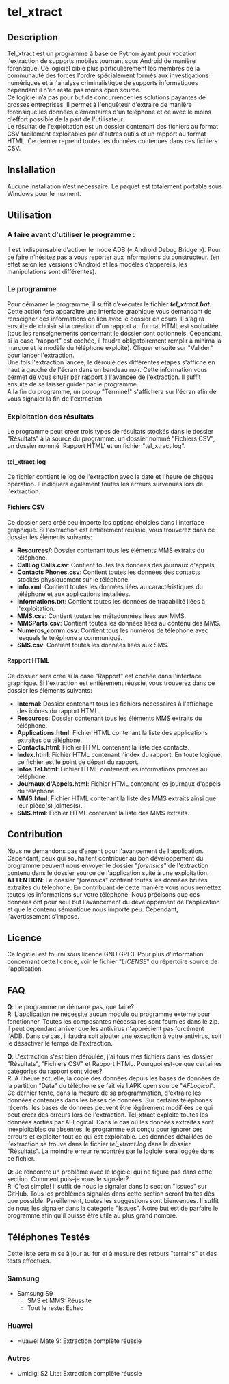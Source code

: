 # tel_xtract

## Description
Tel_xtract est un programme à base de Python ayant pour vocation l'extraction de supports mobiles tournant sous Android 
de manière forensique. Ce logiciel cible plus particulièrement les membres de la communauté des forces l'ordre 
spécialement formés aux investigations numériques et à l'analyse criminalistique de supports informatiques cependant 
il n'en reste pas moins open source.  
Ce logiciel n’a pas pour but de concurrencer les solutions payantes de grosses entreprises. Il permet à l'enquêteur 
d'extraire de manière forensique les données élémentaires d'un téléphone et ce avec le moins d'effort possible de la 
part de l'utilisateur.  
Le résultat de l'exploitation est un dossier contenant des fichiers au format CSV facilement exploitables par d'autres 
outils et un rapport au format HTML. Ce dernier reprend toutes les données contenues dans ces fichiers CSV.

## Installation
Aucune installation n’est nécessaire. Le paquet est totalement portable sous Windows pour le moment.

## Utilisation
### A faire avant d'utiliser le programme :
Il est indispensable d’activer le mode ADB (« Android Debug Bridge »). Pour ce faire n’hésitez pas à vous reporter aux 
informations du constructeur. (en effet selon les versions d’Android et les modèles d’appareils, les manipulations sont 
différentes).

### Le programme
Pour démarrer le programme, il suffit d’exécuter le fichier **_tel_xtract.bat_**. Cette action fera apparaître 
une interface graphique vous demandant de renseigner des informations en lien avec le dossier en cours. Il s'agira
ensuite de choisir si la création d'un rapport au format HTML est souhaitée (tous les renseignements concernant le
dossier sont optionnels. Cependant, si la case "rapport" est cochée, il faudra obligatoirement remplir à minima la 
marque et le modèle du téléphone exploité). Cliquer ensuite sur "Valider" pour lancer l'extraction.  
Une fois l'extraction lancée, le déroulé des différentes étapes s'affiche en haut à gauche de l'écran dans un bandeau
noir. Cette information vous permet de vous situer par rapport à l'avancée de l'extraction. Il suffit ensuite de se 
laisser guider par le programme.  
A la fin du programme, un popup "Terminé!" s'affichera sur l'écran afin de vous signaler la fin de l'extraction

### Exploitation des résultats
Le programme peut créer trois types de résultats stockés dans le dossier "Résultats" à la source du programme: 
un dossier nommé "Fichiers CSV", un dossier nommé 'Rapport HTML' et un fichier "tel_xtract.log".

#### tel_xtract.log
Ce fichier contient le log de l'extraction avec la date et l'heure de chaque opération. Il indiquera également toutes 
les erreurs survenues lors de l'extraction.

#### Fichiers CSV
Ce dossier sera créé peu importe les options choisies dans l'interface graphique. Si l'extraction est entièrement 
réussie, vous trouverez dans ce dossier les éléments suivants:
* **Resources/**: Dossier contenant tous les éléments MMS extraits du téléphone.
* **CallLog Calls.csv**:  Contient toutes les données des journaux d'appels.  
* **Contacts Phones.csv**: Contient toutes les données des contacts stockés physiquement sur le téléphone.  
* **info.xml**: Contient toutes les données liées au caractéristiques du téléphone et aux applications installées.  
* **Informations.txt**: Contient toutes les données de traçabilité liées à l'exploitation.  
* **MMS.csv**: Contient toutes les métadonnées liées aux MMS.  
* **MMSParts.csv**: Contient toutes les données liées au contenu des MMS.  
* **Numéros_comm.csv**: Contient tous les numéros de téléphone avec lesquels le téléphone a communiqué.  
* **SMS.csv**: Contient toutes les données liées aux SMS.  

#### Rapport HTML
Ce dossier sera créé si la case "Rapport" est cochée dans l'interface graphique. Si l'extraction est entièrement 
réussie, vous trouverez dans ce dossier les éléments suivants:
* **Internal**: Dossier contenant tous les fichiers nécessaires à l'affichage des icônes du rapport HTML.
* **Resources**: Dossier contenant tous les éléments MMS extraits du téléphone.
* **Applications.html**: Fichier HTML contenant la liste des applications extraites du téléphone.
* **Contacts.html**: Fichier HTML contenant la liste des contacts.
* **Index.html**: Fichier HTML contenant l'index du rapport. En toute logique, ce fichier est le point de départ du 
rapport.
* **Infos Tel.html**: Fichier HTML contenant les informations propres au téléphone.
* **Journaux d'Appels.html**: Fichier HTML contenant les journaux d'appels du téléphone.
* **MMS.html**: Fichier HTML contenant la liste des MMS extraits ainsi que leur pièce(s) jointes(s).
* **SMS.html**: Fichier HTML contenant la liste des MMS extraits.

## Contribution
Nous ne demandons pas d'argent pour l'avancement de l'application. Cependant, ceux qui souhaitent contribuer au bon 
développement du programme peuvent nous envoyer le dossier "_forensics_" de l'extraction contenu dans le dossier 
source de l'application suite à une exploitation.  
**ATTENTION**: Le dossier "_forensics_" contient toutes les données brutes extraites du téléphone. En contribuant de 
cette manière vous nous remettez toutes les informations sur votre téléphone. Nous précisons que ces données ont pour 
seul but l'avancement du développement de l'application et que le contenu sémantique nous importe peu. Cependant, 
l'avertissement s'impose.

## Licence
Ce logiciel est fourni sous licence GNU GPL3. Pour plus d'information concernant cette licence, voir le fichier 
"_LICENSE_" du répertoire source de l'application.

## FAQ
**Q**: Le programme ne démarre pas, que faire?  
**R**: L'application ne nécessite aucun module ou programme externe pour fonctionner. Toutes les composantes nécessaires
sont fournies dans le zip. Il peut cependant arriver que les antivirus n'apprécient pas forcément l'ADB. Dans ce cas,
il faudra soit ajouter une exception à votre antivirus, soit le désactiver le temps de l'extraction.  

**Q**: L'extraction s'est bien déroulée, j'ai tous mes fichiers dans les dossier "Résultats", "Fichiers CSV" et
Rapport HTML. Pourquoi est-ce que certaines catégories du rapport sont vides?  
**R**: A l'heure actuelle, la copie des données depuis les bases de données de la partition "Data" du téléphone se fait
via l'APK open source "_AFLogical_". Ce dernier tente, dans la mesure de sa programmation, d'extraire les données 
contenues dans les bases de données. Sur certains téléphones récents, les bases de données peuvent être légérement 
modifiées ce qui peut créer des erreurs lors de l'extraction. Tel_xtract exploite toutes les données sorties par 
AFLogical. Dans le cas où les données extraites sont inexploitables ou absentes, le programme est conçu pour ignorer 
ces erreurs et exploiter tout ce qui est exploitable. Les données détaillées de l'extraction se trouve dans le fichier 
_tel_xtract.log_ dans le dossier "Résultats". La moindre erreur rencontrée par le logiciel sera loggée dans ce fichier.

**Q**: Je rencontre un problème avec le logiciel qui ne figure pas dans cette section. Comment puis-je vous le signaler?  
**R**: C'est simple! Il suffit de nous le signaler dans la section "Issues" sur GitHub. Tous les problèmes signalés
dans cette section seront traités dès que possible. Pareillement, toutes les suggestions sont bienvenues. Il suffit de
nous les signaler dans la catégorie "Issues". Notre but est de parfaire le programme afin qu'il puisse être utile au
plus grand nombre.

## Téléphones Testés
Cette liste sera mise à jour au fur et à mesure des retours "terrains" et des tests effectués.

### Samsung
* Samsung S9
  * SMS et MMS: Réussite
  * Tout le reste: Echec
  
### Huawei
* Huawei Mate 9: Extraction complète réussie

### Autres
* Umidigi S2 Lite: Extraction complète réussie  

